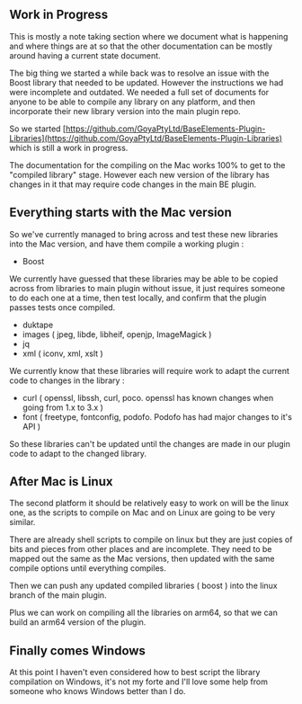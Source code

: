 ## Work in Progress

This is mostly a note taking section where we document what is happening and where things are at so that the other documentation can be mostly around having a current state document.

The big thing we started a while back was to resolve an issue with the Boost library that needed to be updated.  However the instructions we had were incomplete and outdated.  We needed a full set of documents for anyone to be able to compile any library on any platform, and then incorporate their new library version into the main plugin repo.

So we started [https://github.com/GoyaPtyLtd/BaseElements-Plugin-Libraries](https://github.com/GoyaPtyLtd/BaseElements-Plugin-Libraries) which is still a work in progress.

The documentation for the compiling on the Mac works 100% to get to the "compiled library" stage.  However each new version of the library has changes in it that may require code changes in the main BE plugin.

## Everything starts with the Mac version

So we've currently managed to bring across and test these new libraries into the Mac version, and have them compile a working plugin :

* Boost

We currently have guessed that these libraries may be able to be copied across from libraries to main plugin without issue, it just requires someone to do each one at a time, then test locally, and confirm that the plugin passes tests once compiled.

* duktape
* images ( jpeg, libde, libheif, openjp, ImageMagick )
* jq
* xml ( iconv, xml, xslt )

We currently know that these libraries will require work to adapt the current code to changes in the library :

* curl ( openssl, libssh, curl, poco.  openssl has known changes when going from 1.x to 3.x )
* font ( freetype, fontconfig, podofo. Podofo has had major changes to it's API )

So these libraries can't be updated until the changes are made in our plugin code to adapt to the changed library.

## After Mac is Linux

The second platform it should be relatively easy to work on will be the linux one, as the scripts to compile on Mac and on Linux are going to be very similar.

There are already shell scripts to compile on linux but they are just copies of bits and pieces from other places and are incomplete.  They need to be mapped out the same as the Mac versions, then updated with the same compile options until everything compiles.

Then we can push any updated compiled libraries ( boost ) into the linux branch of the main plugin.

Plus we can work on compiling all the libraries on arm64, so that we can build an arm64 version of the plugin.

## Finally comes Windows

At this point I haven't even considered how to best script the library compilation on Windows, it's not my forte and I'll love some help from someone who knows Windows better than I do.

